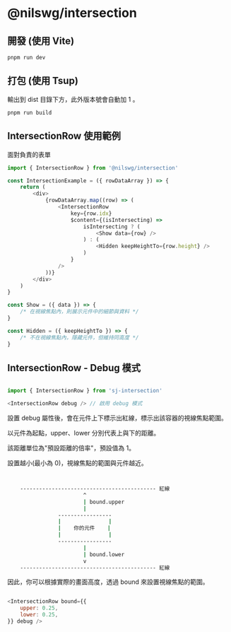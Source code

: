 # @nilswg/intersection


## 開發 (使用 Vite)

```
pnpm run dev
```


## 打包 (使用 Tsup)

輸出到 dist 目錄下方，此外版本號會自動加 1 。

```
pnpm run build
```


## IntersectionRow 使用範例

面對負責的表單

```js
import { IntersectionRow } from '@nilswg/intersection'

const IntersectionExample = ({ rowDataArray }) => {
    return (
        <div>
            {rowDataArray.map((row) => (
                <IntersectionRow
                    key={row.idx}
                    $content={(isIntersecting) =>
                        isIntersecting ? (
                            <Show data={row} />
                        ) : (
                            <Hidden keepHeightTo={row.height} />
                        )
                    }
                />
            ))}
        </div>
    )
}

const Show = ({ data }) => {
    /* 在視線焦點內，則展示元件中的細節與資料 */
}

const Hidden = ({ keepHeightTo }) => {
    /* 不在視線焦點內，隱藏元件，但維持同高度 */
}

```


## IntersectionRow - Debug 模式

```js

import { IntersectionRow } from 'sj-intersection'

<IntersectionRow debug /> // 啟用 debug 模式

```

設置 debug 屬性後，會在元件上下標示出紅線，標示出該容器的視線焦點範圍。

以元件為起點，upper、lower 分別代表上與下的距離。

該距離單位為"預設距離的倍率"，預設值為 1。

設置越小(最小為 0)，視線焦點的範圍與元件越近。

```bash


    ------------------------------------------- 紅線
                        ^
                        | bound.upper
                        |
                -----------------
                |               |
                |    你的元件    |
                |               |
                -----------------
                        |
                        | bound.lower
                        v
    ------------------------------------------- 紅線

```

因此，你可以根據實際的畫面高度，透過 bound 來設置視線焦點的範圍。

```js

<IntersectionRow bound={{
    upper: 0.25,
    lower: 0.25,
}} debug />

```


